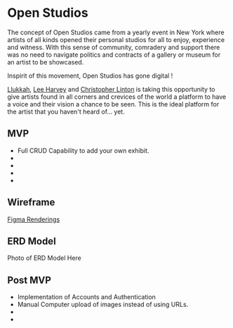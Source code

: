 # Open Studios

The concept of Open Studios came from a yearly event in New York where artists of all kinds opened their personal studios for all to enjoy, experience and witness. With this sense of community, comradery and support there was no need to navigate politics and contracts of a gallery or museum for an artist to be showcased.

Inspirit of this movement, Open Studios has gone digital !

[Llukkah](https://www.github.com/llukkah), [Lee Harvey](https://github.com/VirtDev337) and [Christopher Linton](https://github.com/Kwyjib0) is taking this opportunity to give artists found in all corners and crevices of the world a platform to have a voice and their vision a chance to be seen. This is the ideal platform for the artist that you haven't heard of... yet.

## MVP

- Full CRUD Capability to add your own exhibit.
-
-
-
-

## Wireframe

[Figma Renderings](https://www.figma.com/file/swX0nC10J7guJpvcw0Cle6/Open-Studios?node-id=0%3A1)

## ERD Model

Photo of ERD Model Here

## Post MVP

- Implementation of Accounts and Authentication
- Manual Computer upload of images instead of using URLs.
-
-
